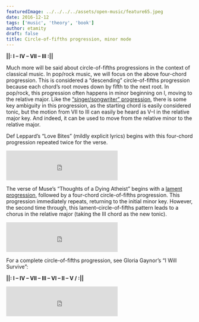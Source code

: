 ```yaml
---
featuredImage: ../../../../assets/open-music/feature65.jpeg
date: 2016-12-12
tags: ['music', 'theory', 'book']
author: etamity
draft: false
title: Circle-of-fifths progression, minor mode
---
```


**&#124;&#124;: I – IV – VII – III :&#124;&#124;**

Much more will be said about circle-of-fifths progressions in the context of classical music. In pop/rock music, we will focus on the above four-chord progression. This is considered a “descending” circle-of-fifths progression because each chord’s root moves down by fifth to the next root. In pop/rock, this progression often happens in minor beginning on I, moving to the relative major. Like the [“singer/songwriter” progression](../popRockHarmony-sscp/), there is some key ambiguity in this progression, as the starting chord is easily considered tonic, but the motion from VII to III can easily be heard as V–I in the relative major key. And indeed, it can be used to move from the relative minor to the relative major.

Def Leppard’s “Love Bites” (mildly explicit lyrics) begins with this four-chord progression repeated twice for the verse.

<iframe src="https://embed.spotify.com/?uri=spotify:track:3SoNMDkQr86wqib28yaBI7" width="300" height="80" frameborder="0" allowtransparency="true"></iframe><br/>

The verse of Muse’s “Thoughts of a Dying Atheist” begins with a [lament progression](../popRockHarmony-lament/), followed by a four-chord circle-of-fifths progression. This progression immediately repeats, returning to the initial minor key. However, the second time through, this lament–circle-of-fifths pattern leads to a chorus in the relative major (taking the III chord as the new tonic).

<iframe src="https://embed.spotify.com/?uri=spotify:track:7LB6xhGZ0jCbP3PfUDA7yw" width="300" height="80" frameborder="0" allowtransparency="true"></iframe><br/>

For a complete circle-of-fifths progression, see Gloria Gaynor’s “I Will Survive”:

**&#124;&#124;: I – IV – VII – III – VI – II – V / :&#124;&#124;**

<iframe src="https://embed.spotify.com/?uri=spotify:track:2DX0WG5OGLQLaXb41Cq1IA" width="300" height="80" frameborder="0" allowtransparency="true"></iframe><br/>
